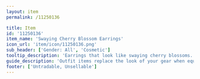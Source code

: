 ```yaml
---
layout: item
permalink: /11250136

title: Item
id: '11250136'
item_name: 'Swaying Cherry Blossom Earrings'
icon_url: 'item/icon/11250136.png'
sub_header: ['Gender: All', 'Cosmetic']
tooltip_description: 'Earrings that look like swaying cherry blossoms.'
guide_description: 'Outfit items replace the look of your gear when equipped.'
footer: ['Untradable, Unsellable']
---
```

